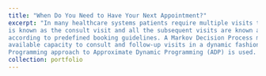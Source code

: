 ```yaml
---
title: "When Do You Need to Have Your Next Appointment?"
excerpt: "In many healthcare systems patients require multiple visits to a healthcare provider. In general, the first visit 
is known as the consult visit and all the subsequent visits are known as the follow-up visits. The latter typically occur 
according to predefined booking guidelines. A Markov Decision Process model is used to efficiently allocate 
available capacity to consult and follow-up visits in a dynamic fashion. To solve this model, a Linear 
Programming approach to Approximate Dynamic Programming (ADP) is used. The characteristics of the approximate optimal booking (AOP) policy for a multi-class patient setting is derived through simulation. To learn more, please visit [Github](https://github.com/vbabashov/follow-up-patient-appointment-scheduling) repository."
collection: portfolio
---
```

